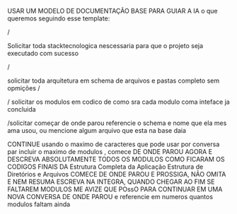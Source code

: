 
USAR UM MODELO DE DOCUMENTAÇÃO BASE PARA GUIAR A IA o que queremos seguindo esse template:

/

Solicitar toda stacktecnologica nescessaria para que o projeto seja executado com sucesso


/

solicitar toda arquitetura em schema de arquivos e pastas completo sem opmições
/

/ solicitar os modulos em codico de como sra cada modulo coma inteface ja concluida

/solicitar começar de onde parou referencie o schema e nome que ela mes ama usou, ou mencione algum arquivo que esta na base daia

CONTINUE  usando o maximo de caracteres que pode usar por conversa par incluir o maximo de modulos , comece DE ONDE PAROU AGORA E DESCREVA ABSOLUTAMENTE TODOS OS MODULOS COMO FICARAM OS CODIGOS FINAIS DA  Estrutura Completa da Aplicação
Estrutura de Diretórios e Arquivos
 COMECE DE ONDE PAROU E PROSSIGA, NÃO OMITA E NEM RESUMA ESCREVA NA INTEGRA, QUANDO CHEGAR AO FIM SE FALTAREM MODULOS ME AVIZE QUE POssO PARA CONTINUAR EM UMA NOVA CONVERSA DE ONDE PAROU e referencie em numeros quantos modulos faltam ainda
